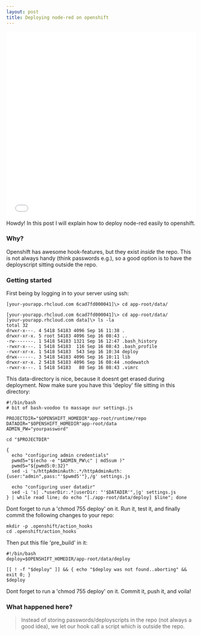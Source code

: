 ```yaml
---
layout: post
title: Deploying node-red on openshift
---
```


<iframe src="//player.vimeo.com/video/106518767" width="100%" height="500" frameborder="0" webkitallowfullscreen mozallowfullscreen allowfullscreen></iframe> 

<div class="message">
  Howdy! In this post I will explain how to deploy node-red easily to openshift.
</div>

### Why?

Openshift has awesome hook-features, but they exist *inside* the repo.
This is not always handy (think passwords e.g.), so a good option is to have
the deployscript sitting outside the repo.

### Getting started 

First being by logging in to your server using ssh:

    [your-yourapp.rhcloud.com 6cad7fd000041]\> cd app-root/data/

    [your-yourapp.rhcloud.com 6cad7fd000041]\> cd app-root/data/
    [your-yourapp.rhcloud.com data]\> ls -la
    total 32
    drwxr-x---. 4 5418 54183 4096 Sep 16 11:38 .
    drwxr-xr-x. 5 root 54183 4096 Sep 16 08:43 ..
    -rw-------. 1 5418 54183 1321 Sep 16 12:47 .bash_history
    -rwxr-x---. 1 5418 54183  116 Sep 16 08:43 .bash_profile
    -rwxr-xr-x. 1 5418 54183  543 Sep 16 10:34 deploy
    drwx------. 3 5418 54183 4096 Sep 16 10:11 lib
    drwxr-xr-x. 2 5418 54183 4096 Sep 16 08:44 .nodewatch
    -rwxr-x---. 1 5418 54183   80 Sep 16 08:43 .vimrc

This data-directory is nice, because it doesnt get erased during deployment.
Now make sure you have this 'deploy' file sitting in this directory:

    #!/bin/bash 
    # bit of bash-voodoo to massage our settings.js

    PROJECTDIR="$OPENSHIFT_HOMEDIR"app-root/runtime/repo
    DATADIR="$OPENSHIFT_HOMEDIR"app-root/data
    ADMIN_PW="yourpassword"

    cd "$PROJECTDIR"

    {
      echo "configuring admin credentials"
      pwmd5="$(echo -e "$ADMIN_PW\c" | md5sum )"
      pwmd5="${pwmd5:0:32}"
      sed -i 's/httpAdminAuth:.*/httpAdminAuth: {user:"admin",pass:"'$pwmd5'"},/g' settings.js

      echo "configuring user datadir"
      sed -i 's| .*userDir:.*|userDir: "'$DATADIR'",|g' settings.js
    } | while read line; do echo "[./app-root/data/deploy] $line"; done

Dont forget to run a 'chmod 755 deploy' on it.
Run it, test it, and finally commit the following changes to your repo:

    mkdir -p .openshift/action_hooks
    cd .openshift/action_hooks

Then put this file 'pre_build' in it:

    #!/bin/bash 
    deploy=$OPENSHIFT_HOMEDIR/app-root/data/deploy

    [[ ! -f "$deploy" ]] && { echo "$deploy was not found..aborting" && exit 0; }
    $deploy

Dont forget to run a 'chmod 755 deploy' on it.
Commit it, push it, and voila! 

### What happened here?

> Instead of storing passwords/deployscripts in the repo (not always a good idea), we let our hook call a script which is outside the repo.

